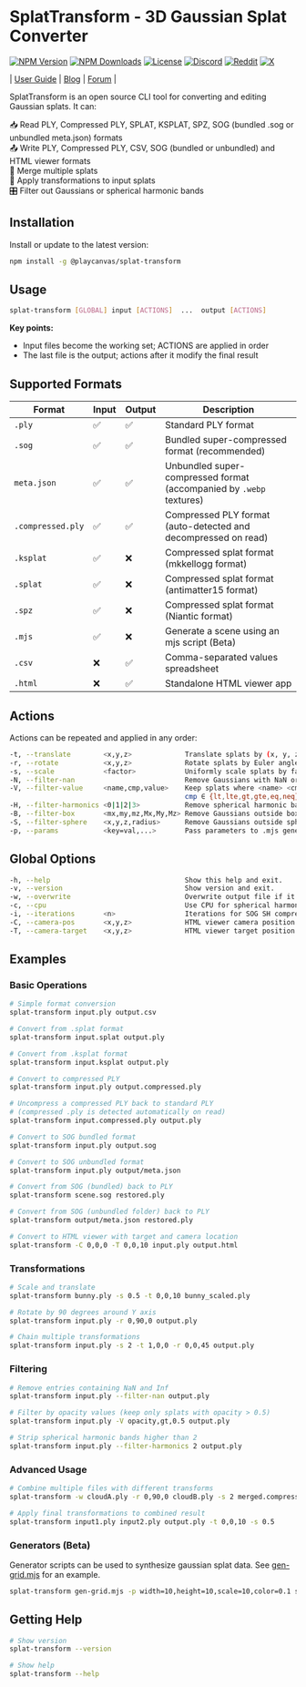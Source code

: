 # SplatTransform - 3D Gaussian Splat Converter

[![NPM Version](https://img.shields.io/npm/v/@playcanvas/splat-transform.svg)](https://www.npmjs.com/package/@playcanvas/splat-transform)
[![NPM Downloads](https://img.shields.io/npm/dw/@playcanvas/splat-transform)](https://npmtrends.com/@playcanvas/splat-transform)
[![License](https://img.shields.io/npm/l/@playcanvas/splat-transform.svg)](https://github.com/playcanvas/splat-transform/blob/main/LICENSE)
[![Discord](https://img.shields.io/badge/Discord-5865F2?style=flat&logo=discord&logoColor=white&color=black)](https://discord.gg/RSaMRzg)
[![Reddit](https://img.shields.io/badge/Reddit-FF4500?style=flat&logo=reddit&logoColor=white&color=black)](https://www.reddit.com/r/PlayCanvas)
[![X](https://img.shields.io/badge/X-000000?style=flat&logo=x&logoColor=white&color=black)](https://x.com/intent/follow?screen_name=playcanvas)

| [User Guide](https://developer.playcanvas.com/user-manual/gaussian-splatting/editing/splat-transform/) | [Blog](https://blog.playcanvas.com/) | [Forum](https://forum.playcanvas.com/) |

SplatTransform is an open source CLI tool for converting and editing Gaussian splats. It can:

📥 Read PLY, Compressed PLY, SPLAT, KSPLAT, SPZ, SOG (bundled .sog or unbundled meta.json) formats  
📤 Write PLY, Compressed PLY, CSV, SOG (bundled or unbundled) and HTML viewer formats  
🔗 Merge multiple splats  
🔄 Apply transformations to input splats  
🎛️ Filter out Gaussians or spherical harmonic bands

## Installation

Install or update to the latest version:

```bash
npm install -g @playcanvas/splat-transform
```

## Usage

```bash
splat-transform [GLOBAL] input [ACTIONS]  ...  output [ACTIONS]
```

**Key points:**
- Input files become the working set; ACTIONS are applied in order
- The last file is the output; actions after it modify the final result

## Supported Formats

| Format | Input | Output | Description |
| ------ | ----- | ------ | ----------- |
| `.ply` | ✅ | ✅ | Standard PLY format |
| `.sog` | ✅ | ✅ | Bundled super-compressed format (recommended) |
| `meta.json` | ✅ | ✅ | Unbundled super-compressed format (accompanied by `.webp` textures) |
| `.compressed.ply` | ✅ | ✅ | Compressed PLY format (auto-detected and decompressed on read) |
| `.ksplat` | ✅ | ❌ | Compressed splat format (mkkellogg format) |
| `.splat` | ✅ | ❌ | Compressed splat format (antimatter15 format) |
| `.spz` | ✅ | ❌ | Compressed splat format (Niantic format) |
| `.mjs` | ✅ | ❌ | Generate a scene using an mjs script (Beta) |
| `.csv` | ❌ | ✅ | Comma-separated values spreadsheet |
| `.html` | ❌ | ✅ | Standalone HTML viewer app |

## Actions

Actions can be repeated and applied in any order:

```bash
-t, --translate        <x,y,z>             Translate splats by (x, y, z).
-r, --rotate           <x,y,z>             Rotate splats by Euler angles (x, y, z), in degrees.
-s, --scale            <factor>            Uniformly scale splats by factor.
-N, --filter-nan                           Remove Gaussians with NaN or Inf values.
-V, --filter-value     <name,cmp,value>    Keep splats where <name> <cmp> <value>
                                           cmp ∈ {lt,lte,gt,gte,eq,neq}
-H, --filter-harmonics <0|1|2|3>           Remove spherical harmonic bands > n.
-B, --filter-box       <mx,my,mz,Mx,My,Mz> Remove Gaussians outside box (min, max corners).
-S, --filter-sphere    <x,y,z,radius>      Remove Gaussians outside sphere (center, radius).
-p, --params           <key=val,...>       Pass parameters to .mjs generator script.
```

## Global Options

```bash
-h, --help                                 Show this help and exit.
-v, --version                              Show version and exit.
-w, --overwrite                            Overwrite output file if it exists.
-c, --cpu                                  Use CPU for spherical harmonic compression.
-i, --iterations       <n>                 Iterations for SOG SH compression (more = better). Default: 10.
-C, --camera-pos       <x,y,z>             HTML viewer camera position. Default: (2, 2, -2).
-T, --camera-target    <x,y,z>             HTML viewer target position. Default: (0, 0, 0).
```

## Examples

### Basic Operations

```bash
# Simple format conversion
splat-transform input.ply output.csv

# Convert from .splat format
splat-transform input.splat output.ply

# Convert from .ksplat format
splat-transform input.ksplat output.ply

# Convert to compressed PLY
splat-transform input.ply output.compressed.ply

# Uncompress a compressed PLY back to standard PLY
# (compressed .ply is detected automatically on read)
splat-transform input.compressed.ply output.ply

# Convert to SOG bundled format
splat-transform input.ply output.sog

# Convert to SOG unbundled format
splat-transform input.ply output/meta.json

# Convert from SOG (bundled) back to PLY
splat-transform scene.sog restored.ply

# Convert from SOG (unbundled folder) back to PLY
splat-transform output/meta.json restored.ply

# Convert to HTML viewer with target and camera location
splat-transform -C 0,0,0 -T 0,0,10 input.ply output.html
```

### Transformations

```bash
# Scale and translate
splat-transform bunny.ply -s 0.5 -t 0,0,10 bunny_scaled.ply

# Rotate by 90 degrees around Y axis
splat-transform input.ply -r 0,90,0 output.ply

# Chain multiple transformations
splat-transform input.ply -s 2 -t 1,0,0 -r 0,0,45 output.ply
```

### Filtering

```bash
# Remove entries containing NaN and Inf
splat-transform input.ply --filter-nan output.ply

# Filter by opacity values (keep only splats with opacity > 0.5)
splat-transform input.ply -V opacity,gt,0.5 output.ply

# Strip spherical harmonic bands higher than 2
splat-transform input.ply --filter-harmonics 2 output.ply
```

### Advanced Usage

```bash
# Combine multiple files with different transforms
splat-transform -w cloudA.ply -r 0,90,0 cloudB.ply -s 2 merged.compressed.ply

# Apply final transformations to combined result
splat-transform input1.ply input2.ply output.ply -t 0,0,10 -s 0.5
```

### Generators (Beta)

Generator scripts can be used to synthesize gaussian splat data. See [gen-grid.mjs](generators/gen-grid.mjs) for an example.

```bash
splat-transform gen-grid.mjs -p width=10,height=10,scale=10,color=0.1 scenes/grid.ply -w
```

## Getting Help

```bash
# Show version
splat-transform --version

# Show help
splat-transform --help
```
